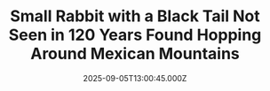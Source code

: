 ---
title: "Small Rabbit with a Black Tail Not Seen in 120 Years Found Hopping Around Mexican Mountains"
date: 2025-09-05T13:00:45.000Z
category: Human Kindness
externalLink: "https://www.goodnewsnetwork.org/small-rabbit-with-a-black-tail-not-seen-in-120-years-found-hopping-around-mexican-mountains/"
image: ""
excerpt: "A species of cottontail rabbit endemic to Mexico has been seen again for the first time in over 100 years following a committed search by biologists. For more than 4 years, GNN has paid close attention to a special conservation mission called the “25 Most Wanted” list—a name that invokes bounty hunters and bandits, but […] The post Small Rabbit…"
---